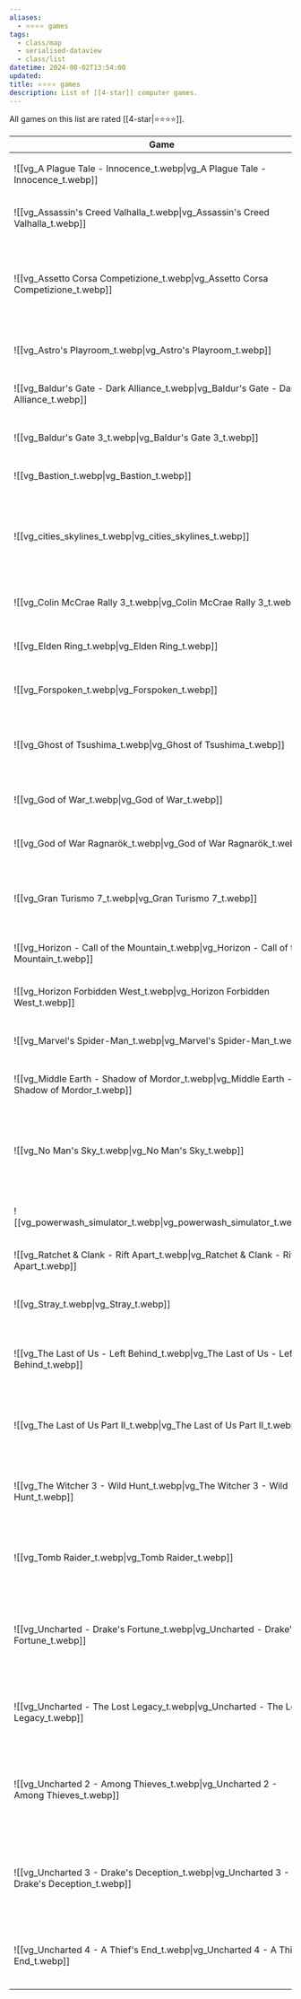 ```yaml
---
aliases:
  - ⭐️⭐️⭐️⭐️ games
tags:
  - class/map
  - serialised-dataview
  - class/list
datetime: 2024-08-02T13:54:00
updated: 
title: ⭐️⭐️⭐️⭐️ games
description: List of [[4-star]] computer games.
---
```

All games on this list are rated [[4-star|⭐️⭐️⭐️⭐️]].

<!-- QueryToSerialize: table without id embed(link(thumbnail)) as Game, file.link as "", platform as Platform from #class/video-game where contains(rating, [[4-star]]) sort file.name -->
<!-- SerializedQuery: table without id embed(link(thumbnail)) as Game, file.link as "", platform as Platform from #class/video-game where contains(rating, [[4-star]]) sort file.name -->

| Game                                                                                                           |                                                                                      | Platform                                                                                                                                                                                    |
| -------------------------------------------------------------------------------------------------------------- | ------------------------------------------------------------------------------------ | ------------------------------------------------------------------------------------------------------------------------------------------------------------------------------------------- |
| ![[vg_A Plague Tale - Innocence_t.webp\|vg_A Plague Tale - Innocence_t.webp]]             | [[A Plague Tale - Innocence]]             | <ul><li>[[PlayStation 5]]</li></ul>                                                                                                                         |
| ![[vg_Assassin's Creed Valhalla_t.webp\|vg_Assassin's Creed Valhalla_t.webp]]             | [[Assassin's Creed Valhalla]]             | <ul><li>[[PlayStation 5]]</li></ul>                                                                                                                         |
| ![[vg_Assetto Corsa Competizione_t.webp\|vg_Assetto Corsa Competizione_t.webp]]           | [[Assetto Corsa Competizione]]           | <ul><li>[[PlayStation 4]]</li><li>[[PlayStation 5]]</li><li>[[Microsoft Windows]]</li></ul>        |
| ![[vg_Astro's Playroom_t.webp\|vg_Astro's Playroom_t.webp]]                               | [[Astro's Playroom]]                               | <ul><li>[[PlayStation 5]]</li></ul>                                                                                                                         |
| ![[vg_Baldur's Gate - Dark Alliance_t.webp\|vg_Baldur's Gate - Dark Alliance_t.webp]]     | [[Baldur's Gate - Dark Alliance]]     | <ul><li>[[PlayStation 2]]</li></ul>                                                                                                                         |
| ![[vg_Baldur's Gate 3_t.webp\|vg_Baldur's Gate 3_t.webp]]                                 | [[Baldur's Gate 3]]                                 | <ul><li>[[PlayStation 5]]</li></ul>                                                                                                                         |
| ![[vg_Bastion_t.webp\|vg_Bastion_t.webp]]                                                 | [[Bastion]]                                                 | <ul><li>[[iOS]]</li></ul>                                                                                                                                                             |
| ![[vg_cities_skylines_t.webp\|vg_cities_skylines_t.webp]]                                 | [[Cities Skylines]]                                 | <ul><li>[[PlayStation 4]]</li><li>[[PlayStation 5]]</li><li>[[Microsoft Windows]]</li></ul>        |
| ![[vg_Colin McCrae Rally 3_t.webp\|vg_Colin McCrae Rally 3_t.webp]]                       | [[Colin McCrae Rally 3]]                       | <ul><li>[[PlayStation 2]]</li></ul>                                                                                                                         |
| ![[vg_Elden Ring_t.webp\|vg_Elden Ring_t.webp]]                                           | [[Elden Ring]]                                           | <ul><li>[[PlayStation 5]]</li></ul>                                                                                                                         |
| ![[vg_Forspoken_t.webp\|vg_Forspoken_t.webp]]                                             | [[Forspoken]]                                             | <ul><li>[[PlayStation 5]]</li></ul>                                                                                                                         |
| ![[vg_Ghost of Tsushima_t.webp\|vg_Ghost of Tsushima_t.webp]]                             | [[Ghost of Tsushima]]                             | <ul><li>[[PlayStation 4]]</li><li>[[PlayStation 5]]</li></ul>                                                               |
| ![[vg_God of War_t.webp\|vg_God of War_t.webp]]                                           | [[God of War]]                                           | <ul><li>[[PlayStation 4]]</li></ul>                                                                                                                         |
| ![[vg_God of War Ragnarök_t.webp\|vg_God of War Ragnarök_t.webp]]                         | [[God of War Ragnarök]]                         | <ul><li>[[PlayStation 5]]</li></ul>                                                                                                                         |
| ![[vg_Gran Turismo 7_t.webp\|vg_Gran Turismo 7_t.webp]]                                   | [[Gran Turismo 7]]                                   | <ul><li>[[PlayStation 5]]</li><li>[[PlayStation VR2]]</li></ul>                                                           |
| ![[vg_Horizon - Call of the Mountain_t.webp\|vg_Horizon - Call of the Mountain_t.webp]]   | [[Horizon - Call of the Mountain]]   | <ul><li>[[PlayStation VR2]]</li></ul>                                                                                                                     |
| ![[vg_Horizon Forbidden West_t.webp\|vg_Horizon Forbidden West_t.webp]]                   | [[Horizon Forbidden West]]                   | <ul><li>[[PlayStation 5]]</li></ul>                                                                                                                         |
| ![[vg_Marvel's Spider-Man_t.webp\|vg_Marvel's Spider-Man_t.webp]]                         | [[Marvel's Spider-Man]]                         | <ul><li>[[PlayStation 4]]</li></ul>                                                                                                                         |
| ![[vg_Middle Earth - Shadow of Mordor_t.webp\|vg_Middle Earth - Shadow of Mordor_t.webp]] | [[Middle Earth - Shadow of Mordor]] | <ul><li>[[PlayStation 4]]</li></ul>                                                                                                                         |
| ![[vg_No Man's Sky_t.webp\|vg_No Man's Sky_t.webp]]                                       | [[No Man's Sky]]                                       | <ul><li>[[PlayStation 4]]</li><li>[[PlayStation 5]]</li><li>[[PlayStation VR2]]</li></ul> |
| ![[vg_powerwash_simulator_t.webp\|vg_powerwash_simulator_t.webp]]                         | [[PowerWash Simulator]]                         | <ul><li>[[PlayStation 5]]</li></ul>                                                                                                                         |
| ![[vg_Ratchet & Clank - Rift Apart_t.webp\|vg_Ratchet & Clank - Rift Apart_t.webp]]       | [[Ratchet & Clank - Rift Apart]]       | <ul><li>[[PlayStation 5]]</li></ul>                                                                                                                         |
| ![[vg_Stray_t.webp\|vg_Stray_t.webp]]                                                     | [[Stray]]                                                     | <ul><li>[[PlayStation 5]]</li></ul>                                                                                                                         |
| ![[vg_The Last of Us - Left Behind_t.webp\|vg_The Last of Us - Left Behind_t.webp]]       | [[The Last of Us - Left Behind]]       | <ul><li>[[PlayStation 4]]</li><li>[[PlayStation 5]]</li></ul>                                                               |
| ![[vg_The Last of Us Part II_t.webp\|vg_The Last of Us Part II_t.webp]]                   | [[The Last of Us Part II]]                   | <ul><li>[[PlayStation 4]]</li><li>[[PlayStation 5]]</li></ul>                                                               |
| ![[vg_The Witcher 3 - Wild Hunt_t.webp\|vg_The Witcher 3 - Wild Hunt_t.webp]]             | [[The Witcher 3 - Wild Hunt]]             | <ul><li>[[PlayStation 4]]</li><li>[[PlayStation 5]]</li></ul>                                                               |
| ![[vg_Tomb Raider_t.webp\|vg_Tomb Raider_t.webp]]                                         | [[Tomb Raider]]                                         | <ul><li>[[PlayStation 3]]</li><li>[[PlayStation 4]]</li></ul>                                                               |
| ![[vg_Uncharted - Drake's Fortune_t.webp\|vg_Uncharted - Drake's Fortune_t.webp]]         | [[Uncharted - Drake's Fortune]]         | <ul><li>[[PlayStation 3]]</li><li>[[PlayStation 4]]</li><li>[[PlayStation 5]]</li></ul>     |
| ![[vg_Uncharted - The Lost Legacy_t.webp\|vg_Uncharted - The Lost Legacy_t.webp]]         | [[Uncharted - The Lost Legacy]]         | <ul><li>[[PlayStation 4]]</li><li>[[PlayStation 5]]</li></ul>                                                               |
| ![[vg_Uncharted 2 - Among Thieves_t.webp\|vg_Uncharted 2 - Among Thieves_t.webp]]         | [[Uncharted 2 - Among Thieves]]         | <ul><li>[[PlayStation 3]]</li><li>[[PlayStation 4]]</li><li>[[PlayStation 5]]</li></ul>     |
| ![[vg_Uncharted 3 - Drake's Deception_t.webp\|vg_Uncharted 3 - Drake's Deception_t.webp]] | [[Uncharted 3 - Drake's Deception]] | <ul><li>[[PlayStation 3]]</li><li>[[PlayStation 4]]</li><li>[[PlayStation 5]]</li></ul>     |
| ![[vg_Uncharted 4 - A Thief's End_t.webp\|vg_Uncharted 4 - A Thief's End_t.webp]]         | [[Uncharted 4 - A Thief's End]]         | <ul><li>[[PlayStation 4]]</li><li>[[PlayStation 5]]</li></ul>                                                               |
<!-- SerializedQuery END -->

